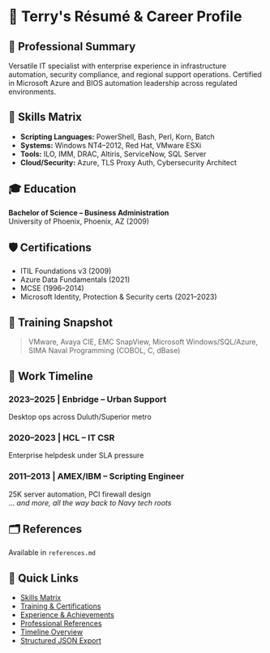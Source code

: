 # 💼 Terry's Résumé & Career Profile

## 🧠 Professional Summary
Versatile IT specialist with enterprise experience in infrastructure automation, security compliance, and regional support operations. Certified in Microsoft Azure and BIOS automation leadership across regulated environments.

## 🧰 Skills Matrix
- **Scripting Languages:** PowerShell, Bash, Perl, Korn, Batch  
- **Systems:** Windows NT4–2012, Red Hat, VMware ESXi  
- **Tools:** ILO, IMM, DRAC, Altiris, ServiceNow, SQL Server  
- **Cloud/Security:** Azure, TLS Proxy Auth, Cybersecurity Architect  

## 🎓 Education
**Bachelor of Science – Business Administration**  
University of Phoenix, Phoenix, AZ (2009)

## 🛡️ Certifications
- ITIL Foundations v3 (2009)  
- Azure Data Fundamentals (2021)  
- MCSE (1996–2014)  
- Microsoft Identity, Protection & Security certs (2021–2023)

## 🧰 Training Snapshot
> VMware, Avaya CIE, EMC SnapView, Microsoft Windows/SQL/Azure, SIMA Naval Programming (COBOL, C, dBase)

## 💼 Work Timeline
### 2023–2025 | Enbridge – Urban Support  
Desktop ops across Duluth/Superior metro  
### 2020–2023 | HCL – IT CSR  
Enterprise helpdesk under SLA pressure  
### 2011–2013 | AMEX/IBM – Scripting Engineer  
25K server automation, PCI firewall design  
... _and more, all the way back to Navy tech roots_

## 🗂️ References
Available in `references.md`

## 📌 Quick Links
- [Skills Matrix](skills.md)
- [Training & Certifications](training.md)
- [Experience & Achievements](experience.md)
- [Professional References](references.md)
- [Timeline Overview](timeline.md)
- [Structured JSON Export](resume.json)

